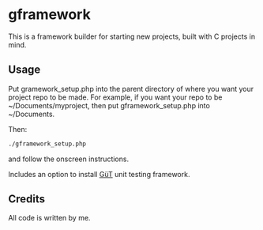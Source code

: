 # gframework

This is a framework builder for starting new projects, built with C projects in mind.

## Usage

Put gramework\_setup.php into the parent directory of where you want your project repo to be made. For example, if you want your repo to be ~/Documents/myproject, then put gframework\_setup.php into ~/Documents.

Then:
```bash
./gframework_setup.php
```

and follow the onscreen instructions.  

Includes an option to install [GüT](https://github.com/gavinfielder/gut) unit testing framework.  

## Credits

All code is written by me. 
